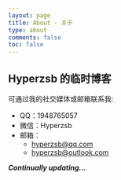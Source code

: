 ```yaml
---
layout: page
title: About - 关于
type: about
comments: false
toc: false
---
```


## Hyperzsb 的临时博客

可通过我的社交媒体或邮箱联系我:

- QQ：1948765057
- 微信：Hyperzsb
- 邮箱：
  - hyperzsb@qq.com
  - hyperzsb@outlook.com

***Continually updating...***
